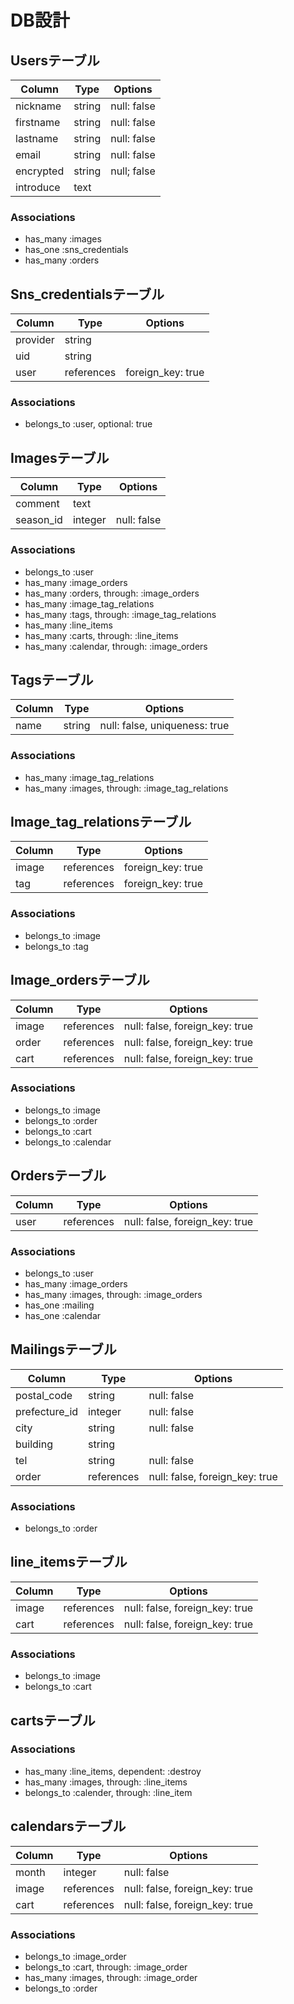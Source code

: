 # DB設計

## Usersテーブル
| Column    | Type   | Options     |
| --------- | ------ | ----------- |
| nickname  | string | null: false |
| firstname | string | null: false |
| lastname  | string | null: false |
| email     | string | null: false |
| encrypted | string | null; false |
| introduce | text   |             |

### Associations
- has_many :images
- has_one :sns_credentials
- has_many :orders

## Sns_credentialsテーブル
| Column   | Type       | Options           |
| -------- | ---------- | ----------------- |
| provider | string     |                   |
| uid      | string     |                   |
| user     | references | foreign_key: true |

### Associations
- belongs_to :user, optional: true


## Imagesテーブル
| Column    | Type    | Options     |
| --------- | ------- | ----------- |
| comment   | text    |             |
| season_id | integer | null: false |

### Associations
- belongs_to :user
- has_many :image_orders
- has_many :orders, through: :image_orders
- has_many :image_tag_relations
- has_many :tags, through: :image_tag_relations
- has_many :line_items
- has_many :carts, through: :line_items
- has_many :calendar, through: :image_orders


## Tagsテーブル
| Column | Type   | Options                       |
| ------ | ------ | ----------------------------- |
| name   | string | null: false, uniqueness: true |

### Associations
- has_many :image_tag_relations
- has_many :images, through: :image_tag_relations


## Image_tag_relationsテーブル
| Column  | Type       | Options           |
| ------- | ---------- | ----------------- |
| image   | references | foreign_key: true |
| tag     | references | foreign_key: true |

### Associations
- belongs_to :image
- belongs_to :tag

## Image_ordersテーブル
| Column | Type       | Options                        |
| ------ | ---------- | ------------------------------ |
| image  | references | null: false, foreign_key: true |
| order  | references | null: false, foreign_key: true |
| cart   | references | null: false, foreign_key: true |

### Associations
- belongs_to :image
- belongs_to :order
- belongs_to :cart
- belongs_to :calendar


## Ordersテーブル
| Column | Type       | Options                        |
| ------ | ---------- | ------------------------------ |
| user   | references | null: false, foreign_key: true |

### Associations
- belongs_to :user
- has_many :image_orders
- has_many :images, through: :image_orders
- has_one :mailing
- has_one :calendar

## Mailingsテーブル
| Column        | Type       | Options                        |
| ------------- | ---------- | ------------------------------ |
| postal_code   | string     | null: false                    |
| prefecture_id | integer    | null: false                    |
| city          | string     | null: false                    |
| building      | string     |                                |
| tel           | string     | null: false                    |
| order         | references | null: false, foreign_key: true |

### Associations
- belongs_to :order

## line_itemsテーブル
| Column   | Type       | Options                        |
| -------- | ---------- | ------------------------------ |
| image    | references | null: false, foreign_key: true |
| cart     | references | null: false, foreign_key: true |

### Associations
- belongs_to :image
- belongs_to :cart

## cartsテーブル

### Associations
- has_many :line_items, dependent: :destroy
- has_many :images, through: :line_items
- belongs_to :calender, through: :line_item

## calendarsテーブル
| Column   | Type       | Options                        |
| -------- | ---------- | ------------------------------ |
| month    | integer    | null: false                    |
| image    | references | null: false, foreign_key: true |
| cart     | references | null: false, foreign_key: true |

### Associations
- belongs_to :image_order
- belongs_to :cart, through: :image_order
- has_many :images, through: :image_order
- belongs_to :order